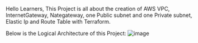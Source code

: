Hello Learners,
This Project is all about the creation of AWS VPC, InternetGateway, Nategateway, one Public subnet and one Private subnet, Elastic Ip and Route Table with Terraform.

Below is the Logical Architecture of this Project:
![image](https://github.com/jha0404/Terrafom/assets/29994897/2a40e83e-7d86-4467-8f27-28db50299ac7)

